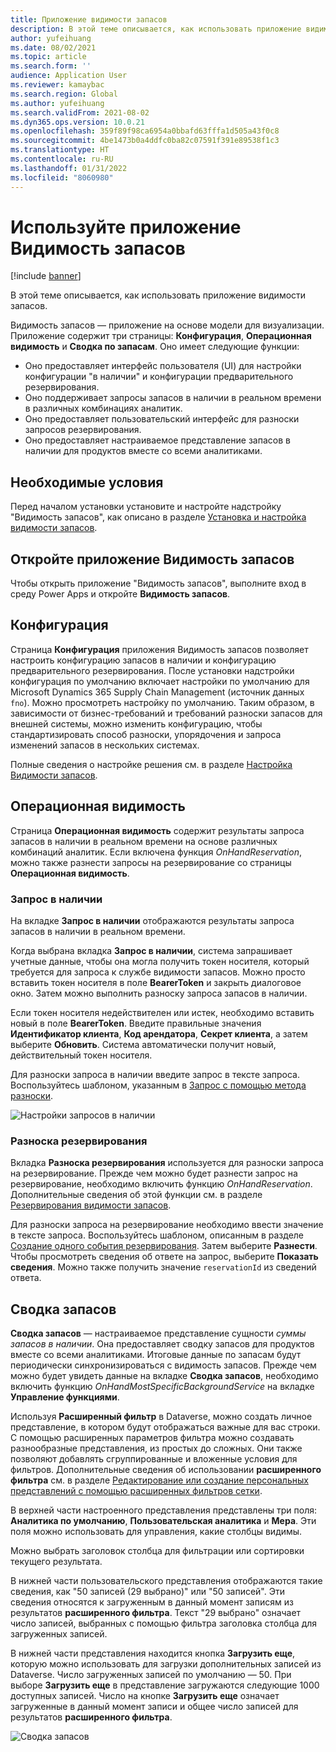 ```yaml
---
title: Приложение видимости запасов
description: В этой теме описывается, как использовать приложение видимости запасов.
author: yufeihuang
ms.date: 08/02/2021
ms.topic: article
ms.search.form: ''
audience: Application User
ms.reviewer: kamaybac
ms.search.region: Global
ms.author: yufeihuang
ms.search.validFrom: 2021-08-02
ms.dyn365.ops.version: 10.0.21
ms.openlocfilehash: 359f89f98ca6954a0bbafd63fffa1d505a43f0c8
ms.sourcegitcommit: 4be1473b0a4ddfc0ba82c07591f391e89538f1c3
ms.translationtype: HT
ms.contentlocale: ru-RU
ms.lasthandoff: 01/31/2022
ms.locfileid: "8060980"
---
```

# <a name="use-the-inventory-visibility-app"></a>Используйте приложение Видимость запасов

[!include [banner](../includes/banner.md)]


В этой теме описывается, как использовать приложение видимости запасов.

Видимость запасов — приложение на основе модели для визуализации. Приложение содержит три страницы: **Конфигурация**, **Операционная видимость** и **Сводка по запасам**. Оно имеет следующие функции:

- Оно предоставляет интерфейс пользователя (UI) для настройки конфигурации "в наличии" и конфигурации предварительного резервирования.
- Оно поддерживает запросы запасов в наличии в реальном времени в различных комбинациях аналитик.
- Оно предоставляет пользовательский интерфейс для разноски запросов резервирования.
- Оно предоставляет настраиваемое представление запасов в наличии для продуктов вместе со всеми аналитиками.

## <a name="prerequisites"></a>Необходимые условия

Перед началом установки установите и настройте надстройку "Видимость запасов", как описано в разделе [Установка и настройка видимости запасов](inventory-visibility-setup.md).

## <a name="open-the-inventory-visibility-app"></a>Откройте приложение Видимость запасов

Чтобы открыть приложение "Видимость запасов", выполните вход в среду Power Apps и откройте **Видимость запасов**.

## <a name="configuration"></a><a name="configuration"></a>Конфигурация

Страница **Конфигурация** приложения Видимость запасов позволяет настроить конфигурацию запасов в наличии и конфигурацию предварительного резервирования. После установки надстройки конфигурация по умолчанию включает настройки по умолчанию для Microsoft Dynamics 365 Supply Chain Management (источник данных `fno`). Можно просмотреть настройку по умолчанию. Таким образом, в зависимости от бизнес-требований и требований разноски запасов для внешней системы, можно изменить конфигурацию, чтобы стандартизировать способ разноски, упорядочения и запроса изменений запасов в нескольких системах.

Полные сведения о настройке решения см. в разделе [Настройка Видимости запасов](inventory-visibility-configuration.md).

## <a name="operational-visibility"></a>Операционная видимость

Страница **Операционная видимость** содержит результаты запроса запасов в наличии в реальном времени на основе различных комбинаций аналитик. Если включена функция *OnHandReservation*, можно также разнести запросы на резервирование со страницы **Операционная видимость**.

### <a name="on-hand-query"></a>Запрос в наличии

На вкладке **Запрос в наличии** отображаются результаты запроса запасов в наличии в реальном времени.

Когда выбрана вкладка **Запрос в наличии**, система запрашивает учетные данные, чтобы она могла получить токен носителя, который требуется для запроса к службе видимости запасов. Можно просто вставить токен носителя в поле **BearerToken** и закрыть диалоговое окно. Затем можно выполнить разноску запроса запасов в наличии.

Если токен носителя недействителен или истек, необходимо вставить новый в поле **BearerToken**. Введите правильные значения **Идентификатор клиента**, **Код арендатора**, **Секрет клиента**, а затем выберите **Обновить**. Система автоматически получит новый, действительный токен носителя.

Для разноски запроса в наличии введите запрос в тексте запроса. Воспользуйтесь шаблоном, указанным в [Запрос с помощью метода разноски](inventory-visibility-api.md#query-with-post-method).

![Настройки запросов в наличии](media/inventory-visibility-query-settings.png "Настройки запросов в наличии")

### <a name="reservation-posting"></a>Разноска резервирования

Вкладка **Разноска резервирования** используется для разноски запроса на резервирование. Прежде чем можно будет разнести запрос на резервирование, необходимо включить функцию *OnHandReservation*. Дополнительные сведения об этой функции см. в разделе [Резервирования видимости запасов](inventory-visibility-reservations.md).

Для разноски запроса на резервирование необходимо ввести значение в тексте запроса. Воспользуйтесь шаблоном, описанным в разделе [Создание одного события резервирования](inventory-visibility-api.md#create-one-reservation-event). Затем выберите **Разнести**. Чтобы просмотреть сведения об ответе на запрос, выберите **Показать сведения**. Можно также получить значение `reservationId` из сведений ответа.

## <a name="inventory-summary"></a><a name="inventory-summary"></a>Сводка запасов

**Сводка запасов** — настраиваемое представление сущности *суммы запасов в наличии*. Она предоставляет сводку запасов для продуктов вместе со всеми аналитиками. Итоговые данные по запасам будут периодически синхронизироваться с видимость запасов. Прежде чем можно будет увидеть данные на вкладке **Сводка запасов**, необходимо включить функцию *OnHandMostSpecificBackgroundService* на вкладке **Управление функциями**.

Используя **Расширенный фильтр** в Dataverse, можно создать личное представление, в котором будут отображаться важные для вас строки. С помощью расширенных параметров фильтра можно создавать разнообразные представления, из простых до сложных. Они также позволяют добавлять сгруппированные и вложенные условия для фильтров. Дополнительные сведения об использовании **расширенного фильтра** см. в разделе [Редактирование или создание персональных представлений с помощью расширенных фильтров сетки](/powerapps/user/grid-filters-advanced).

В верхней части настроенного представления представлены три поля: **Аналитика по умолчанию**, **Пользовательская аналитика** и **Мера**. Эти поля можно использовать для управления, какие столбцы видимы.

Можно выбрать заголовок столбца для фильтрации или сортировки текущего результата.

В нижней части пользовательского представления отображаются такие сведения, как "50 записей (29 выбрано)" или "50 записей". Эти сведения относятся к загруженным в данный момент записям из результатов **расширенного фильтра**. Текст "29 выбрано" означает число записей, выбранных с помощью фильтра заголовка столбца для загруженных записей.

В нижней части представления находится кнопка **Загрузить еще**, которую можно использовать для загрузки дополнительных записей из Dataverse. Число загруженных записей по умолчанию — 50. При выборе **Загрузить еще** в представление загружаются следующие 1000 доступных записей. Число на кнопке **Загрузить еще** означает загруженные в данный момент записи и общее число записей для результатов **расширенного фильтра**.

![Сводка запасов](media/inventory-visibility-onhand-list.png "Сводка запасов")
